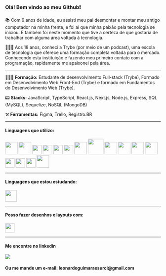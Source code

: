 ###  Olá! Bem vindo ao meu Github:heavy_exclamation_mark:


📚 Com 9 anos de idade, eu assisti meu pai desmontar e montar meu antigo computador na minha frente, e foi aí que minha paixão pela tecnologia se iniciou. E também foi neste momento que tive a certeza de que gostaria de trabalhar com alguma área voltada à tecnologia.

👩🏻‍🎓 Aos 18 anos, conheci a Trybe (por meio de um podcast), uma escola de tecnologia que oferece uma formação completa voltada para o mercado. Conhecendo esta instituição e fazendo meu primeiro contato com a programação, rapidamente me apaixonei pela área.

<hr>

👩🏻‍🎓 <b>Formação:</b> Estudante de desenvolvimento Full-stack (Trybe), Formado em Desenvolvimento Web Front-End (Trybe) e formado em Fundamentos do Desenvolvimento Web (Trybe).

📟 <b>Stacks:</b> JavaScript, TypeScript, React.js, Next.js, Node.js, Express, SQL (MySQL), Sequelize, NoSQL (MongoDB)

⚒️ <b>Ferramentas:</b> Figma, Trello, Registro.BR

<hr>
<h4> Linguagens que utilizo:</h4>

<div display="flex" >
<img src="https://cdn.jsdelivr.net/gh/devicons/devicon/icons/html5/html5-original-wordmark.svg" height="40px"/>
<img src="https://cdn.jsdelivr.net/gh/devicons/devicon/icons/css3/css3-original-wordmark.svg" height="40px"/>
<img src="https://cdn.jsdelivr.net/gh/devicons/devicon/icons/javascript/javascript-original.svg" height= "30px"/>
<img src="https://cdn.jsdelivr.net/gh/devicons/devicon/icons/typescript/typescript-original.svg" height= "30px"/>
<img src="https://cdn.jsdelivr.net/gh/devicons/devicon/icons/react/react-original-wordmark.svg" height= "30px"/>
<img src="https://cdn.jsdelivr.net/gh/devicons/devicon/icons/redux/redux-original.svg" height= "30px"/>
<img src="https://cdn.jsdelivr.net/gh/devicons/devicon/icons/tailwindcss/tailwindcss-plain.svg" height="40px"/>
<img src="https://cdn.jsdelivr.net/gh/devicons/devicon/icons/nodejs/nodejs-original-wordmark.svg" height= "50px"/>
<img src="https://cdn.jsdelivr.net/gh/devicons/devicon/icons/express/express-original.svg"  height= "40px"/>
<img src="https://cdn.jsdelivr.net/gh/devicons/devicon/icons/mysql/mysql-plain.svg" height= "40px"/>
<img src="https://cdn.jsdelivr.net/gh/devicons/devicon/icons/sequelize/sequelize-original.svg"  height= "40px"/>
<img src="https://cdn.jsdelivr.net/gh/devicons/devicon/icons/docker/docker-original.svg" height= "40px"/>
<img src="https://cdn.jsdelivr.net/gh/devicons/devicon/icons/bootstrap/bootstrap-original.svg" height= "30px"/>
<img src="https://upload.wikimedia.org/wikipedia/commons/thumb/8/8e/Nextjs-logo.svg/1280px-Nextjs-logo.svg.png" height= "30px"/>
<img src="https://cdn.jsdelivr.net/gh/devicons/devicon/icons/jest/jest-plain.svg" height= "30px"/>
<img src="https://cdn.jsdelivr.net/gh/devicons/devicon/icons/mongodb/mongodb-original-wordmark.svg" height= "40px"/>
</div>
<hr>
<h4> Linguagens que estou estudando:</h4>
<div display="flex">
<img src="https://upload.wikimedia.org/wikipedia/commons/thumb/0/0a/Python.svg/2048px-Python.svg.png" height="37px" />
</div>
<hr>

<h4> Posso fazer desenhos e layouts com:</h4>
<div display="flex">
<img src="https://upload.wikimedia.org/wikipedia/commons/thumb/3/33/Figma-logo.svg/1667px-Figma-logo.svg.png" height= "30px"/>
</div>
<hr>

<h4> Me encontre no linkedin</h4>
<div><a href="https://www.linkedin.com/in/leonardoozx" target="_blank"><img src="https://img.shields.io/badge/-LinkedIn-%230077B5?style=for-the-badge&logo=linkedin&logoColor=white" target="_blank" ></a>  </div>

<h4> Ou me mande um e-mail: leonardoguimaraesurci@gmail.com</h4>

 
